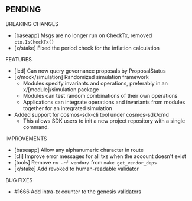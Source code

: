 ## PENDING

BREAKING CHANGES
* [baseapp] Msgs are no longer run on CheckTx, removed `ctx.IsCheckTx()`
* [x/stake] Fixed the period check for the inflation calculation

FEATURES
* [lcd] Can now query governance proposals by ProposalStatus
* [x/mock/simulation] Randomized simulation framework
  * Modules specify invariants and operations, preferably in an x/[module]/simulation package
  * Modules can test random combinations of their own operations
  * Applications can integrate operations and invariants from modules together for an integrated simulation
* Added support for cosmos-sdk-cli tool under cosmos-sdk/cmd	
   * This allows SDK users to init a new project repository with a single command.

IMPROVEMENTS
* [baseapp] Allow any alphanumeric character in route
* [cli] Improve error messages for all txs when the account doesn't exist
* [tools] Remove `rm -rf vendor/` from `make get_vendor_deps`
* [x/stake] Add revoked to human-readable validator 

BUG FIXES
*  \#1666 Add intra-tx counter to the genesis validators
